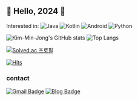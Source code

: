 ## 👋 Hello, 2024 👋  

<!-- 졸려....
**Kim-Min-Jong/Kim-Min-Jong** is a ✨ _special_ ✨ repository because its `README.md` (this file) appears on your GitHub profile. 

Here are some ideas to get you started:

- 🔭 I’m currently working on ...
- 🌱 I’m currently learning ...
- 👯 I’m looking to collaborate on ...
- 🤔 I’m looking for help with ...
- 💬 Ask me about ...
- 📫 How to reach me: ...
- 😄 Pronouns: ...
- ⚡ Fun fact: ...
-->
Interested in:
![Java](https://img.shields.io/badge/Java-007396.svg?&style=for-the-badge&logo=Java&logoColor=white)
![Kotlin](https://img.shields.io/badge/Kotlin-7f52ff.svg?&style=for-the-badge&logo=Kotlin&logoColor=white)
![Android](https://img.shields.io/badge/Android-3ddc84.svg?&style=for-the-badge&logo=Android&logoColor=white)
![Python](https://img.shields.io/badge/Python-3776ab.svg?&style=for-the-badge&logo=Python&logoColor=white)

![Kim-Min-Jong's GitHub stats](https://github-readme-stats.vercel.app/api?username=Kim-Min-Jong&show_icons=true)
![Top Langs](https://github-readme-stats.vercel.app/api/top-langs/?username=Kim-Min-Jong&layout=compact)  

[![Solved.ac
프로필](http://mazassumnida.wtf/api/mini/generate_badge?boj=alswhddkdl)](https://solved.ac/alswhddkdl) 
<!-- 내일배움캠프 Android (2023.07.14 ~ ) -->
[![Hits](https://hits.seeyoufarm.com/api/count/incr/badge.svg?url=https%3A%2F%2Fgithub.com%2FKim-Min-Jong&count_bg=%237D7D7D&title_bg=%23137EEE&icon=github.svg&icon_color=%23E7E7E7&title=hits&edge_flat=false)](https://hits.seeyoufarm.com)  
### contact 
[![Gmail Badge](https://img.shields.io/badge/Gmail-d14836?style=flat-square&logo=Gmail&logoColor=white&link=mailto:alswhddkdl@gmail.com)](mailto:jjuhee0913@gmail.com) 
[![Blog Badge](http://img.shields.io/badge/-Blog-green?style=flat-square&logo=Tistory&link=https://aaapple.tistory.com/)](https://aaapple.tistory.com/) 
